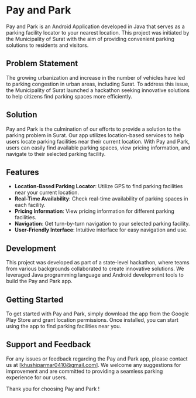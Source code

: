 # Pay and Park

Pay and Park is an Android Application developed in Java that serves as a parking facility locator to your nearest location. This project was initiated by the Municipality of Surat with the aim of providing convenient parking solutions to residents and visitors.

## Problem Statement
The growing urbanization and increase in the number of vehicles have led to parking congestion in urban areas, including Surat. To address this issue, the Municipality of Surat launched a hackathon seeking innovative solutions to help citizens find parking spaces more efficiently.

## Solution
Pay and Park is the culmination of our efforts to provide a solution to the parking problem in Surat. Our app utilizes location-based services to help users locate parking facilities near their current location. With Pay and Park, users can easily find available parking spaces, view pricing information, and navigate to their selected parking facility.

## Features
- **Location-Based Parking Locator**: Utilize GPS to find parking facilities near your current location.
- **Real-Time Availability**: Check real-time availability of parking spaces in each facility.
- **Pricing Information**: View pricing information for different parking facilities.
- **Navigation**: Get turn-by-turn navigation to your selected parking facility.
- **User-Friendly Interface**: Intuitive interface for easy navigation and use.

## Development
This project was developed as part of a state-level hackathon, where teams from various backgrounds collaborated to create innovative solutions. We leveraged Java programming language and Android development tools to build the Pay and Park app.

## Getting Started
To get started with Pay and Park, simply download the app from the Google Play Store and grant location permissions. Once installed, you can start using the app to find parking facilities near you.

## Support and Feedback
For any issues or feedback regarding the Pay and Park app, please contact us at [khushiparmar0410@gmail.com]. We welcome any suggestions for improvement and are committed to providing a seamless parking experience for our users.

Thank you for choosing Pay and Park !


